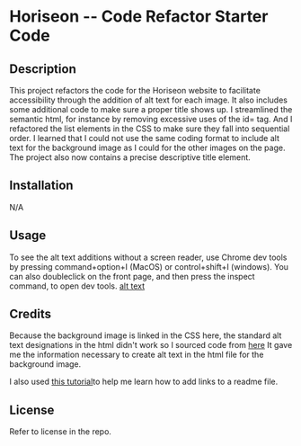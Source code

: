 # Horiseon -- Code Refactor Starter Code

## Description 
This project refactors the code for the Horiseon website to facilitate accessibility through the addition of alt text for each image. It also includes some additional code to make sure a proper title shows up. I streamlined the semantic html, for instance by removing excessive uses of the id= tag. And I refactored the list elements in the CSS to make sure they fall into sequential order. I learned that I could not use the same coding format to include alt text for the background image as I could for the other images on the page. The project also now contains a precise descriptive title element. 

## Installation
N/A

## Usage
To see the alt text additions without a screen reader, use Chrome dev tools by pressing command+option+I (MacOS) or control+shift+I (windows). You can also doubleclick on the front page, and then press the inspect command, to open dev tools. 
[alt text](screenshots/screenshot.png "See shot with proper title and examples of alt text")

## Credits 
Because the background image is linked in the CSS here, the standard alt text designations in the html didn't work so I sourced code from [here](http://www.davidmacd.com/blog/alternate-text-for-css-background-images.html#:~:text=Summary&text=For%20ambient%20images%20that%20are,be%20used%20for%20information%20content.) It gave me the information necessary to create alt text in the html file for the background image. 

I also used [this tutorial](https://docs.readme.com/main/docs/linking-to-pages#:~:text=To%20link%20inline%2C%20type%20the,%2C%20%22(y)%22.&text=Reference%2Dstyle%20linking%20allows%20you,refer%20to%20it%20multiple%20times.)to help me learn how to add links to a readme file.

## License
Refer to license in the repo.

